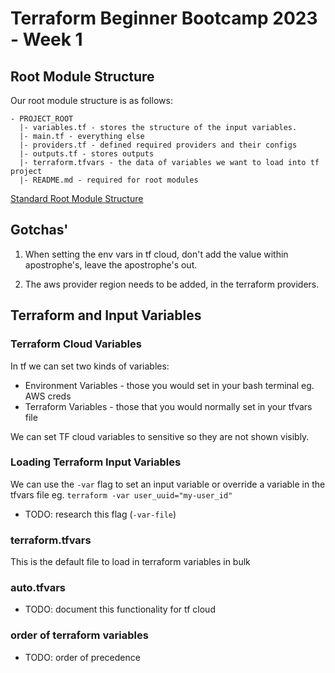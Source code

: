 #  Terraform Beginner Bootcamp 2023 - Week 1

## Root Module Structure

Our root module structure is as follows:
```
- PROJECT_ROOT
  |- variables.tf - stores the structure of the input variables.
  |- main.tf - everything else
  |- providers.tf - defined required providers and their configs
  |- outputs.tf - stores outputs
  |- terraform.tfvars - the data of variables we want to load into tf project
  |- README.md - required for root modules
```
[Standard Root Module Structure](https://developer.hashicorp.com/terraform/language/modules/develop/structure)

## Gotchas'

1. When setting the env vars in tf cloud, don't add the value within apostrophe's, leave the apostrophe's out.

2. The aws provider region needs to be added, in the terraform providers.

## Terraform and Input Variables
### Terraform Cloud  Variables

In tf we can set two kinds of variables:
- Environment Variables - those you would set in your bash terminal eg. AWS creds
- Terraform Variables - those that you would normally set in your tfvars file

We can set TF cloud variables to sensitive so they are not shown visibly. 

### Loading Terraform Input Variables

We can use the `-var` flag to set an input variable or override a variable in the tfvars file eg. `terraform -var user_uuid="my-user_id"`

- TODO: research this flag (`-var-file`)

### terraform.tfvars

This is the default file to load in terraform variables in bulk

### auto.tfvars

- TODO: document this functionality for tf cloud

### order of terraform variables

- TODO: order of precedence
